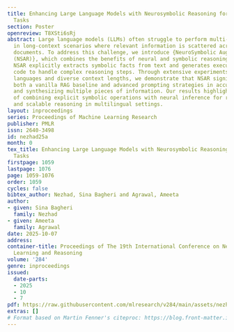 ```yaml
---
title: Enhancing Large Language Models with Neurosymbolic Reasoning for Multilingual
  Tasks
section: Poster
openreview: T8XSti6sRj
abstract: Large language models (LLMs) often struggle to perform multi-target reasoning
  in long-context scenarios where relevant information is scattered across extensive
  documents. To address this challenge, we introduce {NeuroSymbolic Augmented Reasoning
  (NSAR)}, which combines the benefits of neural and symbolic reasoning during inference.
  NSAR explicitly extracts symbolic facts from text and generates executable Python
  code to handle complex reasoning steps. Through extensive experiments across seven
  languages and diverse context lengths, we demonstrate that NSAR significantly outperforms
  both a vanilla RAG baseline and advanced prompting strategies in accurately identifying
  and synthesizing multiple pieces of information. Our results highlight the effectiveness
  of combining explicit symbolic operations with neural inference for robust, interpretable,
  and scalable reasoning in multilingual settings.
layout: inproceedings
series: Proceedings of Machine Learning Research
publisher: PMLR
issn: 2640-3498
id: nezhad25a
month: 0
tex_title: Enhancing Large Language Models with Neurosymbolic Reasoning for Multilingual
  Tasks
firstpage: 1059
lastpage: 1076
page: 1059-1076
order: 1059
cycles: false
bibtex_author: Nezhad, Sina Bagheri and Agrawal, Ameeta
author:
- given: Sina Bagheri
  family: Nezhad
- given: Ameeta
  family: Agrawal
date: 2025-10-07
address:
container-title: Proceedings of The 19th International Conference on Neurosymbolic
  Learning and Reasoning
volume: '284'
genre: inproceedings
issued:
  date-parts:
  - 2025
  - 10
  - 7
pdf: https://raw.githubusercontent.com/mlresearch/v284/main/assets/nezhad25a/nezhad25a.pdf
extras: []
# Format based on Martin Fenner's citeproc: https://blog.front-matter.io/posts/citeproc-yaml-for-bibliographies/
---
```

